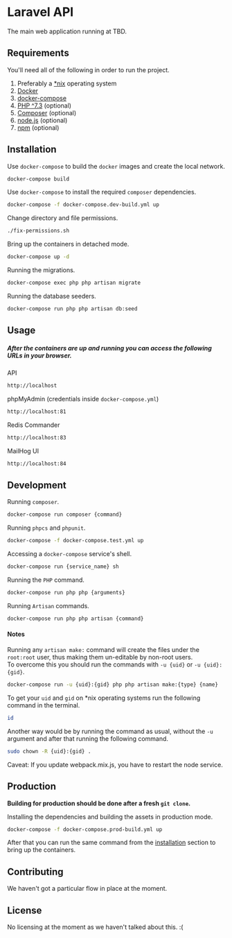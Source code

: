 # Laravel API

The main web application running at TBD.

## Requirements

You'll need all of the following in order to run the project.

1. Preferably a [\*nix](https://en.wikipedia.org/wiki/Unix-like) operating system
2. [Docker](https://docs.docker.com/install)
3. [docker-compose](https://docs.docker.com/compose/install)
4. [PHP ^7.3](https://www.php.net/manual/en/install.php) (optional)
5. [Composer](https://getcomposer.org/download) (optional)
6. [node.js](https://nodejs.org/en/download) (optional)
7. [npm](https://www.npmjs.com/get-npm) (optional)

## Installation

Use `docker-compose` to build the `docker` images and create the local network.

```bash
docker-compose build
```

Use `docker-compose` to install the required `composer` dependencies.

```bash
docker-compose -f docker-compose.dev-build.yml up
```

Change directory and file permissions.

```bash
./fix-permissions.sh
```

Bring up the containers in detached mode.

```bash
docker-compose up -d
```

Running the migrations.

```bash
docker-compose exec php php artisan migrate
```

Running the database seeders.

```bash
docker-compose run php php artisan db:seed
```

## Usage

##### After the containers are up and running you can access the following URLs in your browser.

API

```bash
http://localhost
```

phpMyAdmin (credentials inside `docker-compose.yml`)

```bash
http://localhost:81
```

Redis Commander

```bash
http://localhost:83
```

MailHog UI

```bash
http://localhost:84
```

## Development

Running `composer`.

```bash
docker-compose run composer {command}
```

Running `phpcs` and `phpunit`.

```bash
docker-compose -f docker-compose.test.yml up
```

Accessing a `docker-compose` service's shell.

```bash
docker-compose run {service_name} sh
```

Running the `PHP` command.

```bash
docker-compose run php php {arguments}
```

Running `Artisan` commands.

```bash
docker-compose run php php artisan {command}
```

#### Notes

Running any `artisan make:` command will create the files under the `root:root` user, thus making them un-editable by non-root users. \
To overcome this you should run the commands with `-u {uid}` or `-u {uid}:{gid}`.

```bash
docker-compose run -u {uid}:{gid} php php artisan make:{type} {name}
```

To get your `uid` and `gid` on \*nix operating systems run the following command in the terminal.

```bash
id
```

Another way would be by running the command as usual, without the `-u` argument and after that running the following command.

```bash
sudo chown -R {uid}:{gid} .
```

Caveat: If you update webpack.mix.js, you have to restart the node service.

## Production

**Building for production should be done after a fresh `git clone`.**

Installing the dependencies and building the assets in production mode.

```bash
docker-compose -f docker-compose.prod-build.yml up
```

After that you can run the same command from the [installation](#installation) section to bring up the containers.

## Contributing

We haven't got a particular flow in place at the moment.

## License

No licensing at the moment as we haven't talked about this. :(
